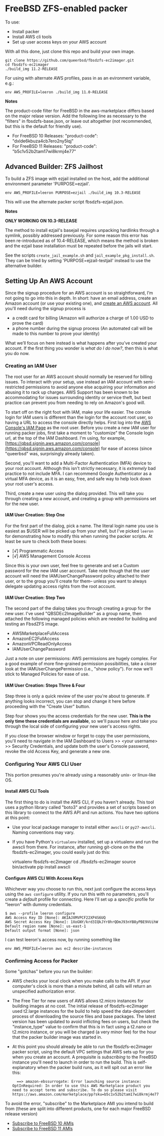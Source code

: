# FreeBSD ZFS-enabled packer

To use:

- Install packer
- Install AWS cli tools
- Set up user access keys on your AWS account

With all this done, just clone this repo and build your own image.

    git clone https://github.com/queerbsd/fbsdzfs-ec2imager.git
    cd fbsdzfs-ec2imager
    ./build_img 11.2-RELEASE

For using with alternate AWS profiles, pass in as an evironment variable,
e.g.:

    env AWS_PROFILE=leeron ./build_img 11.0-RELEASE

**Notes**

  The product-code filter for FreeBSD in the aws-marketplace differs based
  on the major relase version. Add the following line as necessary to the
  "filters" in fbsdzfs-base.json, or leave out altogether (not recommended,
  but this is the default for friendly use). 

  - For FreeBSD 10 Releases: "product-code": "dxlde6kbuza4cb7ero2ny5lqj"
  - For FreeBSD 11 Releases: "product-code": "b5c1v52b2tam17wi8krmj4e77"

## Advanced Builder: ZFS Jailhost

To build a ZFS image with ezjail installed on the host, add the additional
environment parameter 'PURPOSE=ezjail'.

    env AWS_PROFILE=leeron PURPOSE=ezjail ./build_img 10.3-RELEASE

This will use the alternate packer script fbsdzfs-ezjail.json.

**Notes**

  **ONLY WORKING ON 10.3-RELEASE**

  The method to install ezjail's basejail requires unpacking hardlinks through
  a symlink, possibly addressed previously. For some reason this error has been
  re-introduced as of 10.4-RELEASE, which means the method is broken and the
  ezjail base installation must be repeated before the jails will start.

  See the scripts `create_jail_example.sh` and `jail_example_pkg_install.sh`.
  They can be tried by setting 'PURPOSE=ejzail-testjail' instead to use the
  alternative builder.

## Setting Up An AWS Account

Since the signup procedure for an AWS account is so straightforward, I’m not
going to go into this in depth. In short: have an email address, create an
Amazon account (or use your existing one), and [create an AWS
account](https://portal.aws.amazon.com/billing/signup#/start). All you'll need
during the signup process is

- a credit card for billing (Amazon will authorize a charge of 1.00 USD to
  prove the card)
- a phone number during the signup process (An automated call will be made to
  this number to prove your identity)

What we’ll focus on here instead is what happens after you’ve created your
account. If the first thing you wonder is *what do I do now?*, then this is
what you do now. 

### Creating an IAM User

The root user for an AWS account should normally be reserved for billing
issues. To interact with your setup, use instead an IAM account with
semi-restricted permissions to avoid anyone else acquiring your information and
abusing it to rack up charges. AWS Support has been known to be accommodating
for issues surrounding identity or service theft, but best practice can prevent
you from needing to rely on Amazon's good will.

To start off on the right foot with IAM, make your life easier. The console
login for IAM users is different than the login for the account root user, so
having a URL to access the console directly helps. First log into the [AWS
Console's IAM
Page](https://console.aws.amazon.com/iam/home?region=eu-west-1#/home) as the
root user. Before you create a new IAM user for running packer jobs, first take
a moment to "customize" the Console login url, at the top of the IAM Dashboard.
I'm using, for example,
[https://qbsd.signin.aws.amazon.com/console](https://qbsd.signin.aws.amazon.com/console)
for ease of access (since "queerbsd" was, surprisingly already taken).

Second, you'll want to add a Multi-Factor Authentication (MFA) device to your
root account. Although this isn't strictly necessary, it is *extremely* bad
practice to not include MFA. I can recommend Google Authenticator as a virtual
MFA device, as it is an easy, free, and safe way to help lock down your root
user's access.

Third, create a new user using the dialog provided. This will take you through
creating a new account, and creating a group with permissions set for the new
user. 

#### IAM User Creation: Step One 

For the first part of the dialog, pick a name. The literal login name you use
is easiest as $USER will be picked up from your shell, but I've picked `leeron`
for demonstrating how to modify this when running the packer scripts. At least
be sure to check both these boxes:

- [√] Programmatic Access
- [√] AWS Management Console Access

Since this is your own user, feel free to generate and set a Custom password
for the new IAM user account. Take note though that the user account will need
the IAMUserChangePassword policy attached to their user, or to the group you'll
create for them– unless you want to always delegate updating access rights from
the root account.

#### IAM User Creation: Step Two

The second part of the dialog takes you through creating a group for the new
user. I've used "QBSDEc2ImageBuilder" as a group name, then attached the
following managed policies which are needed for building and testing an FbsdZFS
image.

- AWSMarketplaceFullAccess
- AmazonEC2FullAccess
- AmazonVPCReadOnlyAccess
- IAMUserChangePassword

Just a note on user permissions: AWS permissions are hugely complex. For a good
example of more fine-grained permission possibilities, take a closer look at
the IAMUserChangePermission (i.e., "show policy"). For now we'll stick to
Managed Policies for ease of use.

#### IAM User Creation: Steps Three & Four

Step three is only a quick review of the user you're about to generate. If
anything looks incorrect, you can stop and change it here before proceeding
with the "Create User" button.

Step four shows you the access credentials for the new user. **This is the only
time these credentials are available**, so we'll pause here and take you
through the local side of configuring your new user's access rights. 

If you close the browser window or forget to copy the user permissions, you'll
need to navigate in the IAM Dashboard to Users >> \<your username\> >> Security
Credentials, and update both the user's Console password, revoke the old Access
Key, and generate a new one.

### Configuring Your AWS CLI User

This portion presumes you're already using a reasonably unix- or linux-like OS. 

#### Install AWS CLI Tools

The first thing to do is install the AWS CLI, if you haven't already. This tool
uses a python library called "boto3" and provides a set of scripts based on
this library to connect to the AWS API and run actions. You have two options at
this point:

- Use your local package manager to install either `awscli` or `py27-awscli`.
  Naming conventions may vary.
- If you have Python's `virtualenv` installed, set up a virtualenv and run the
  awscli from there. For instance, after running git-clone on the the
  fbsdzfs-ec2imager, you could easily just do this:

    virtualenv fbsdzfs-ec2imager
    cd ./fbsdzfs-ec2imager
    source bin/activate
    pip install awscli

#### Configure AWS CLI With Access Keys
    
Whichever way you choose to run this, next just configure the access keys using
the `aws configure` utility. If you run this with no parameters, you'll create
a *default* profile for connecting. Here I'll set up a *specific* profile for
"leeron" with dummy credentials.

    $ aws --profile leeron configure 
    AWS Access Key ID [None]: AKIAJXMVPCF22XP4S6UQ
    AWS Secret Access Key [None]: 1XoGNY/krd3IQkJYr8hrQDmJ93nYB8yPBE9VUihW
    Default region name [None]: us-east-1
    Default output format [None]: json

I can test leeron's access now, by running something like

    env AWS_PROFILE=leeron aws ec2 describe-instances

### Confirming Access for Packer

Some "gotchas" before you run the builder:

- AWS checks your local clock when you make calls to the API. If your
  computer's clock is more than a minute behind, all calls will return an
  unspecified authorization error.

- The Free Tier for new users of AWS allows t2.micro instances for building
  images at no cost. The initial release of fbsdzfs-ec2imager used t2.large
  instances for the build to help speed the data-dependent process of downloading
  the source files and base packages. The latest version has been updated to
  avoid inflicting fees on users, but check the "instance_type" value to confirm
  that this is in fact using a t2.nano or t2.micro instance, or you will be
  charged (a very minor fee) for the hour that the packer builder image was
  started in.

- At this point you should already be able to run the fbsdzfs-ec2imager packer
  script, using the default VPC settings that AWS sets up for you when you
  create an account. A prequisite is *subscribing* to the FreeBSD instance you'll
  need to launch in order to run the build. This is self-explanatory when the
  packer build runs, as it will spit out an error like this:

        ==> amazon-ebssurrogate: Error launching source instance: OptInRequired: In order to use this AWS Marketplace product you need to accept terms and subscribe. To do so please visit https://aws.amazon.com/marketplace/pp?sku=b5c1v52b2tam17wi8krmj4e77

To avoid the error, "subscribe" to the Marketplace AMI you intend to build from
(these are split into different products, one for each major FreeBSD release
version)

- [Subscribe to FreeBSD 10 AMIs](https://aws.amazon.com/marketplace/pp/B00KSS55FY/)
- [Subscribe to FreeBSD 11 AMIs](https://aws.amazon.com/marketplace/pp/B01LWSWRED/)
